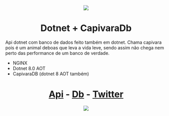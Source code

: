 <div align='center'>

<image src='./logo.png'>

<h1>Dotnet + CapivaraDb</h1>

</div>

Api dotnet com banco de dados feito também em dotnet. Chama capivara pois é um animal deboas que leva a vida leve, sendo assim não chega nem perto das performance de um banco de verdade.

- NGINX
- Dotnet 8.0 AOT
- CapivaraDB (dotnet 8 AOT também)


<div align="center">

 # [Api](https://github.com/offpepe/rinha-capivara-2024-q1) - [Db](https://github.com/offpepe/Rinha2024.Capivara) - [Twitter](https://twitter.com/Offplayer_G)

</div>



<div align='center'>

<image src='./aintmuch.jpg'>

</div>


